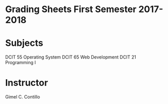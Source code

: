 # Grading Sheets First Semester 2017-2018

# Subjects
DCIT 55 Operating System
DCIT 65 Web Development
DCIT 21 Programming I

# Instructor
Gimel C. Contillo
